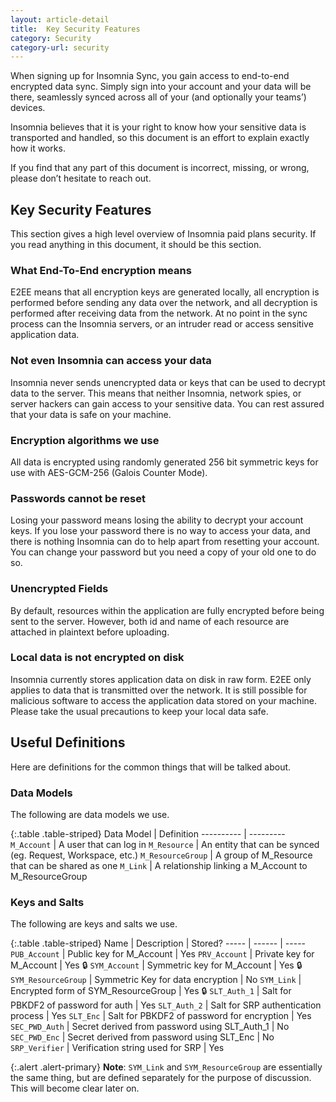 ```yaml
---
layout: article-detail
title:  Key Security Features
category: Security
category-url: security
---
```


When signing up for Insomnia Sync, you gain access to end-to-end encrypted data sync. Simply sign into your account and your data will be there, seamlessly synced across all of your (and optionally your teams’) devices.

Insomnia believes that it is your right to know how your sensitive data is transported and handled, so this document is an effort to explain exactly how it works.

If you find that any part of this document is incorrect, missing, or wrong, please don’t hesitate to reach out.

## Key Security Features

This section gives a high level overview of Insomnia paid plans security. If you read anything in this document, it should be this section.

### What End-To-End encryption means

E2EE means that all encryption keys are generated locally, all encryption is performed before sending any data over the network, and all decryption is performed after receiving data from the network. At no point in the sync process can the Insomnia servers, or an intruder read or access sensitive application data.

### Not even Insomnia can access your data

Insomnia never sends unencrypted data or keys that can be used to decrypt data to the server. This means that neither Insomnia, network spies, or server hackers can gain access to your sensitive data. You can rest assured that your data is safe on your machine.

### Encryption algorithms we use

All data is encrypted using randomly generated 256 bit symmetric keys for use with AES-GCM-256 (Galois Counter Mode).

### Passwords cannot be reset

Losing your password means losing the ability to decrypt your account keys. If you lose your password there is no way to access your data, and there is nothing Insomnia can do to help apart from resetting your account. You can change your password but you need a copy of your old one to do so.

### Unencrypted Fields

By default, resources within the application are fully encrypted before being sent to the server. However, both id and name of each resource are attached in plaintext before uploading.

### Local data is not encrypted on disk

Insomnia currently stores application data on disk in raw form. E2EE only applies to data that is transmitted over the network. It is still possible for malicious software to access the application data stored on your machine. Please take the usual precautions to keep your local data safe.

## Useful Definitions

Here are definitions for the common things that will be talked about.


### Data Models

The following are data models we use.

{:.table .table-striped}
Data Model | Definition
---------- | ---------
`M_Account`	| A user that can log in
`M_Resource` |	An entity that can be synced (eg. Request, Workspace, etc.)
`M_ResourceGroup`	| A group of M_Resource that can be shared as one
`M_Link` | A relationship linking a M_Account to M_ResourceGroup


### Keys and Salts

The following are keys and salts we use.

{:.table .table-striped}
Name |	Description	| Stored?
----- | ------ | -----
`PUB_Account` |	Public key for M_Account |	Yes
`PRV_Account`	| Private key for M_Account	| Yes 🔒
`SYM_Account`	| Symmetric key for M_Account |	Yes 🔒
`SYM_ResourceGroup`	| Symmetric Key for data encryption	 | No
`SYM_Link` | Encrypted form of SYM_ResourceGroup |	Yes 🔒
`SLT_Auth_1` |	Salt for PBKDF2 of password for auth |	Yes
`SLT_Auth_2` |	Salt for SRP authentication process |	Yes
`SLT_Enc`	| Salt for PBKDF2 of password for encryption |	Yes
`SEC_PWD_Auth` |	Secret derived from password using SLT_Auth_1 | No
`SEC_PWD_Enc`	| Secret derived from password using SLT_Enc |	No
`SRP_Verifier` | Verification string used for SRP	| Yes

{:.alert .alert-primary}
**Note**: `SYM_Link` and `SYM_ResourceGroup` are essentially the same thing, but are defined separately for the purpose of discussion. This will become clear later on.
